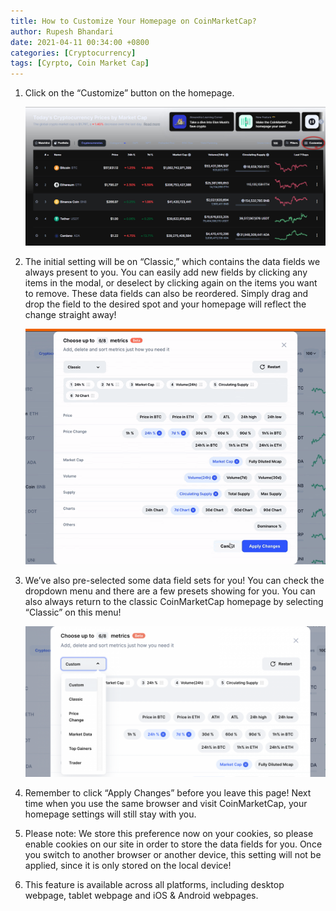 ```yaml
---
title: How to Customize Your Homepage on CoinMarketCap?
author: Rupesh Bhandari
date: 2021-04-11 00:34:00 +0800
categories: [Cryptocurrency]
tags: [Cyrpto, Coin Market Cap]
---
```


1. Click on the “Customize” button on the homepage.

    ![First](/assets/img/CoinMarketCap/2021-03-21_095025.jpg)

2. The initial setting will be on “Classic,” which contains the data fields we always present to you. You can easily add new fields by clicking any items in the modal, or deselect by clicking again on the items you want to remove. These data fields can also be reordered. Simply drag and drop the field to the desired spot and your homepage will reflect the change straight away!

    ![Second](/assets/img/CoinMarketCap/coin_2.gif)

3. We’ve also pre-selected some data field sets for you! You can check the dropdown menu and there are a few presets showing for you. You can also always return to the classic CoinMarketCap homepage by selecting “Classic” on this menu!

    ![Third](/assets/img/CoinMarketCap/36x771.png)

4. Remember to click “Apply Changes” before you leave this page! Next time when you use the same browser and visit CoinMarketCap, your homepage settings will still stay with you.

5. Please note: We store this preference now on your cookies, so please enable cookies on our site in order to store the data fields for you. Once you switch to another browser or another device, this setting will not be applied, since it is only stored on the local device!

6. This feature is available across all platforms, including desktop webpage, tablet webpage and iOS & Android webpages. 
